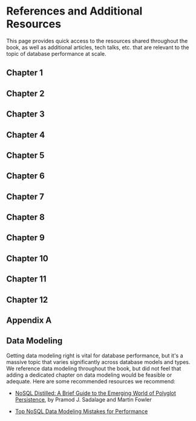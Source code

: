 # References and Additional Resources
This page provides quick access to the resources shared throughout the book, as well as additional articles, tech talks, etc. that are relevant to the topic of database performance at scale.

## Chapter 1

## Chapter 2

## Chapter 3

## Chapter 4

## Chapter 5

## Chapter 6

## Chapter 7

## Chapter 8

## Chapter 9

## Chapter 10

## Chapter 11

## Chapter 12

## Appendix A

## Data Modeling
Getting data modeling right is vital for database performance, but it's a massive topic that varies significantly across database models and types. We reference data modeling throughout the book, but did not feel that adding a dedicated chapter on data modeling would be feasible or adequate. Here are some recommended resources we recommend: 

- [NoSQL Distilled: A Brief Guide to the Emerging World of Polyglot Persistence](https://martinfowler.com/books/nosql.html), by Pramod J. Sadalage and Martin Fowler

- [Top NoSQL Data Modeling Mistakes for Performance](https://youtu.be/QIeT_LppzSg) 








